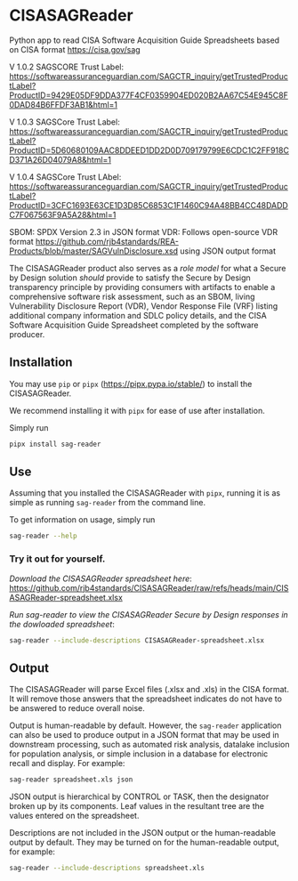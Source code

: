 # CISASAGReader
Python app to read CISA Software Acquisition Guide Spreadsheets based on CISA format https://cisa.gov/sag

V 1.0.2 SAGSCORE Trust Label: https://softwareassuranceguardian.com/SAGCTR_inquiry/getTrustedProductLabel?ProductID=9429E05DF9DDA377F4CF0359904ED020B2AA67C54E945C8F0DAD84B6FFDF3AB1&html=1

V 1.0.3 SAGSCore Trust Label: https://softwareassuranceguardian.com/SAGCTR_inquiry/getTrustedProductLabel?ProductID=5D60680109AAC8DDEED1DD2D0D709179799E6CDC1C2FF918CD371A26D04079A8&html=1

V 1.0.4 SAGSCore Trust LAbel: https://softwareassuranceguardian.com/SAGCTR_inquiry/getTrustedProductLabel?ProductID=3CFC1693E63CE1D3D85C6853C1F1460C94A48BB4CC48DADDC7F067563F9A5A28&html=1 

SBOM: SPDX Version 2.3 in JSON format
VDR: Follows open-source VDR format https://github.com/rjb4standards/REA-Products/blob/master/SAGVulnDisclosure.xsd using JSON output format

The CISASAGReader product also serves as a *role model* for what a Secure by Design solution *should* provide to satisfy the Secure by Design transparency principle by providing consumers with artifacts to enable a comprehensive software risk assessment, such as an SBOM, living Vulnerability Disclosure Report (VDR), Vendor Response File (VRF) listing additional company information and SDLC policy details, and the CISA Software Acquisition Guide Spreadsheet completed by the software producer.

## Installation
You may use `pip` or `pipx` (https://pipx.pypa.io/stable/) to install the CISASAGReader.

We recommend installing it with `pipx` for ease of use after installation.

Simply run
```sh
pipx install sag-reader
```

## Use
Assuming that you installed the CISASAGReader with `pipx`, running it is as simple as
running `sag-reader` from the command line.

To get information on usage, simply run

```sh
sag-reader --help
```

### Try it out for yourself.
*Download the CISASAGReader spreadsheet here*: https://github.com/rjb4standards/CISASAGReader/raw/refs/heads/main/CISASAGReader-spreadsheet.xlsx

*Run sag-reader to view the CISASAGReader Secure by Design responses in the dowloaded spreadsheet*:

```sh
sag-reader --include-descriptions CISASAGReader-spreadsheet.xlsx
```

## Output
The CISASAGReader will parse Excel files (.xlsx and .xls) in the CISA format. It will remove those answers that the spreadsheet indicates do not have to be answered to reduce overall noise.

Output is human-readable by default. However, the `sag-reader` application can also be used to produce output in a JSON format that may be used in downstream processing, such as automated risk analysis, datalake inclusion for population analysis, or simple inclusion in a database for electronic recall and display. For example:

```sh
sag-reader spreadsheet.xls json
```

JSON output is hierarchical by CONTROL or TASK, then the designator broken up by its components. Leaf values in the resultant tree are the values entered on the spreadsheet.

Descriptions are not included in the JSON output or the human-readable output by default. They may be turned on for the human-readable output, for example:

```sh
sag-reader --include-descriptions spreadsheet.xls
```
